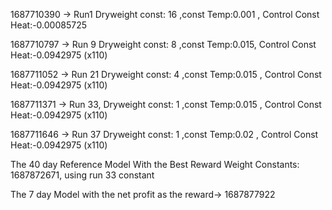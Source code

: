 1687710390 -> Run1  Dryweight const: 16 ,const Temp:0.001 , Control Const Heat:-0.00085725


1687710797 -> Run 9 Dryweight const: 8 ,const Temp:0.015, Control Const Heat:-0.0942975 (x110)


1687711052 -> Run 21 Dryweight const: 4 ,const Temp:0.015 , Control Const Heat:-0.0942975 (x110)


1687711371 -> Run 33, Dryweight const: 1 ,const Temp:0.015 , Control Const Heat:-0.0942975 (x110)
                        

1687711646 -> Run 37 Dryweight const: 1 ,const Temp:0.02 , Control Const Heat:-0.0942975 (x110)

                                                  
The 40 day Reference Model With the Best Reward Weight Constants: 1687872671, using run 33 constant

The 7 day Model with the net profit as the reward-> 1687877922







